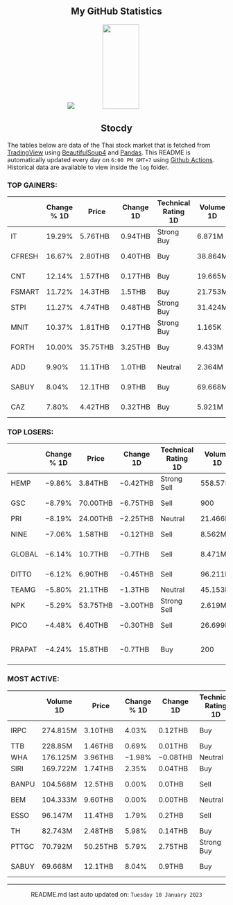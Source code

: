 <div align="center">

## My GitHub Statistics
<img src="https://github-readme-streak-stats.herokuapp.com/?user=nopnopwei&theme=black-ice&hide_border=true&stroke=0000&background=0D1117&ring=FFE573&fire=FF8623&currStreakLabel=FF8623" />
<img width="41%" height="195px" src="https://github-readme-stats.vercel.app/api/top-langs/?username=nopnopwei&layout=compact&hide_border=true&title_color=FEE473&text_color=FFFFFF&bg_color=0d1117" />
    
## Stocdy
<div align="left">

The tables below are data of the Thai stock market that is fetched from [TradingView](https://www.tradingview.com/markets/stocks-thailand/market-movers-all-stocks/) using [BeautifulSoup4](https://www.crummy.com/software/BeautifulSoup/bs4/doc/) and [Pandas](https://pandas.pydata.org). This README is automatically updated every day on `6:00 PM GMT+7` using [Github Actions](https://www.tradingview.com/markets/stocks-thailand/market-movers-all-stocks/). Historical data are available to view inside the `log` folder.
### TOP GAINERS:
|        | Change % 1D   | Price    | Change 1D   | Technical Rating 1D   | Volume 1D   | Volume * Price 1D   | Market cap   | P/E(TTM)   | EPS(TTM)   | Sector                 | Sector Chg % 1D   |
|--------|---------------|----------|-------------|-----------------------|-------------|---------------------|--------------|------------|------------|------------------------|-------------------|
| IT     | 19.29%        | 5.76THB  | 0.94THB     | Strong Buy            | 6.871M      | 39.507M             | 1.766BTHB    | 14.00      | 0.34THB    | Retail Trade           | −1.11%            |
| CFRESH | 16.67%        | 2.80THB  | 0.40THB     | Buy                   | 38.864M     | 108.818M            | 2.225BTHB    | 7.75       | 0.31THB    | Consumer Non-Durables  | +0.40%            |
| CNT    | 12.14%        | 1.57THB  | 0.17THB     | Buy                   | 19.665M     | 30.875M             | 1.439BTHB    | —          | −0.10THB   | Industrial Services    | −0.15%            |
| FSMART | 11.72%        | 14.3THB  | 1.5THB      | Buy                   | 21.753M     | 311.066M            | 9.384BTHB    | 29.37      | 0.44THB    | Finance                | −0.44%            |
| STPI   | 11.27%        | 4.74THB  | 0.48THB     | Strong Buy            | 31.424M     | 148.951M            | 6.81BTHB     | 617.39     | 0.01THB    | Producer Manufacturing | +1.21%            |
| MNIT   | 10.37%        | 1.81THB  | 0.17THB     | Strong Buy            | 1.165K      | 2.109K              | 226.32MTHB   | 27.89      | 0.06THB    | Finance                | −0.44%            |
| FORTH  | 10.00%        | 35.75THB | 3.25THB     | Buy                   | 9.433M      | 337.242M            | 30.4BTHB     | 37.79      | 0.86THB    | Electronic Technology  | −0.90%            |
| ADD    | 9.90%         | 11.1THB  | 1.0THB      | Neutral               | 2.364M      | 26.235M             | 1.616BTHB    | 23.54      | 0.43THB    | Technology Services    | +0.63%            |
| SABUY  | 8.04%         | 12.1THB  | 0.9THB      | Buy                   | 69.668M     | 842.987M            | 16.029BTHB   | 15.19      | 0.76THB    | Distribution Services  | +0.91%            |
| CAZ    | 7.80%         | 4.42THB  | 0.32THB     | Buy                   | 5.921M      | 26.172M             | 1.205BTHB    | 5.48       | 0.75THB    | Industrial Services    | −0.15%            |
### TOP LOSERS:
|        | Change % 1D   | Price    | Change 1D   | Technical Rating 1D   | Volume 1D   | Volume * Price 1D   | Market cap   | P/E(TTM)   | EPS(TTM)   | Sector                | Sector Chg % 1D   |
|--------|---------------|----------|-------------|-----------------------|-------------|---------------------|--------------|------------|------------|-----------------------|-------------------|
| HEMP   | −9.86%        | 3.84THB  | −0.42THB    | Strong Sell           | 558.575K    | 2.145M              | 1.604BTHB    | —          | −0.11THB   | Consumer Services     | +0.00%            |
| GSC    | −8.79%        | 70.00THB | −6.75THB    | Sell                  | 900         | 63K                 | 767.5MTHB    | 9.28       | 9.16THB    | Health Services       | +0.31%            |
| PRI    | −8.19%        | 24.00THB | −2.25THB    | Neutral               | 21.466M     | 517.323M            | 8.4BTHB      | —          | —          | Finance               | −0.44%            |
| NINE   | −7.06%        | 1.58THB  | −0.12THB    | Sell                  | 8.562M      | 13.528M             | 425MTHB      | 41.06      | 0.04THB    | Commercial Services   | +0.09%            |
| GLOBAL | −6.14%        | 10.7THB  | −0.7THB     | Sell                  | 8.471M      | 90.634M             | 7.752BTHB    | 74.46      | 0.15THB    | Commercial Services   | +0.09%            |
| DITTO  | −6.12%        | 6.90THB  | −0.45THB    | Sell                  | 96.211K     | 663.856K            | 11.683BTHB   | —          | −0.14THB   | Consumer Services     | +0.00%            |
| TEAMG  | −5.80%        | 21.1THB  | −1.3THB     | Neutral               | 45.153M     | 952.729M            | 107.559BTHB  | 28.63      | 0.78THB    | Retail Trade          | −1.11%            |
| NPK    | −5.29%        | 53.75THB | −3.00THB    | Strong Sell           | 2.619M      | 140.794M            | 29.964BTHB   | 113.18     | 0.51THB    | Distribution Services | +0.91%            |
| PICO   | −4.48%        | 6.40THB  | −0.30THB    | Sell                  | 26.699M     | 170.873M            | 2.117BTHB    | 37.56      | 0.20THB    | Technology Services   | +0.63%            |
| PRAPAT | −4.24%        | 15.8THB  | −0.7THB     | Buy                   | 200         | 3.16K               | 165MTHB      | —          | −3.67THB   | Consumer Non-Durables | +0.40%            |
### MOST ACTIVE:
|       | Volume 1D   | Price    | Change % 1D   | Change 1D   | Technical Rating 1D   | Volume * Price 1D   | Market cap   | P/E(TTM)   | EPS(TTM)   | Sector                | Sector Chg % 1D   |
|-------|-------------|----------|---------------|-------------|-----------------------|---------------------|--------------|------------|------------|-----------------------|-------------------|
| IRPC  | 274.815M    | 3.10THB  | 4.03%         | 0.12THB     | Buy                   | 851.926M            | 60.824BTHB   | 12.21      | 0.24THB    | Energy Minerals       | +0.59%            |
| TTB   | 228.85M     | 1.46THB  | 0.69%         | 0.01THB     | Buy                   | 334.121M            | 140.103BTHB  | 10.72      | 0.14THB    | Finance               | −0.44%            |
| WHA   | 176.125M    | 3.96THB  | −1.98%        | −0.08THB    | Neutral               | 697.453M            | 60.385BTHB   | 18.64      | 0.22THB    | Transportation        | −0.43%            |
| SIRI  | 169.722M    | 1.74THB  | 2.35%         | 0.04THB     | Buy                   | 295.316M            | 25.306BTHB   | 10.22      | 0.17THB    | Finance               | −0.44%            |
| BANPU | 104.568M    | 12.5THB  | 0.00%         | 0.0THB      | Sell                  | 1.307B              | 84.576BTHB   | 2.37       | 6.54THB    | Energy Minerals       | +0.59%            |
| BEM   | 104.333M    | 9.60THB  | 0.00%         | 0.00THB     | Neutral               | 1.002B              | 146.736BTHB  | 65.84      | 0.15THB    | Transportation        | −0.43%            |
| ESSO  | 96.147M     | 11.4THB  | 1.79%         | 0.2THB      | Sell                  | 1.096B              | 38.762BTHB   | 3.28       | 3.42THB    | Energy Minerals       | +0.59%            |
| TH    | 82.743M     | 2.48THB  | 5.98%         | 0.14THB     | Buy                   | 205.202M            | 2.258BTHB    | 10.10      | 0.25THB    | Finance               | −0.44%            |
| PTTGC | 70.792M     | 50.25THB | 5.79%         | 2.75THB     | Strong Buy            | 3.557B              | 214.17BTHB   | —          | −1.01THB   | Energy Minerals       | +0.59%            |
| SABUY | 69.668M     | 12.1THB  | 8.04%         | 0.9THB      | Buy                   | 842.987M            | 16.029BTHB   | 15.19      | 0.76THB    | Distribution Services | +0.91%            |
<hr>
<div align="center">

README.md last auto updated on: `Tuesday 10 January 2023`
<br>
</div>
    
